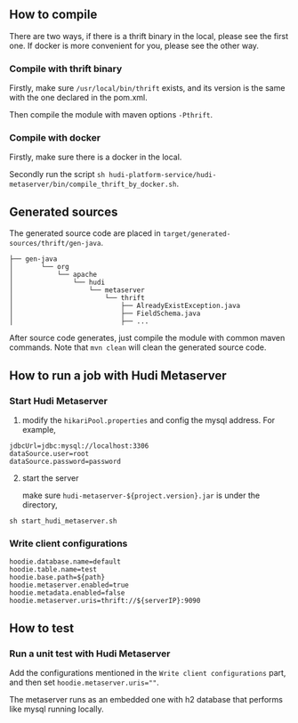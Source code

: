 <!--
  Licensed to the Apache Software Foundation (ASF) under one or more
  contributor license agreements.  See the NOTICE file distributed with
  this work for additional information regarding copyright ownership.
  The ASF licenses this file to You under the Apache License, Version 2.0
  (the "License"); you may not use this file except in compliance with
  the License.  You may obtain a copy of the License at

       http://www.apache.org/licenses/LICENSE-2.0

  Unless required by applicable law or agreed to in writing, software
  distributed under the License is distributed on an "AS IS" BASIS,
  WITHOUT WARRANTIES OR CONDITIONS OF ANY KIND, either express or implied.
  See the License for the specific language governing permissions and
  limitations under the License.
-->

## How to compile

There are two ways, if there is a thrift binary in the local, please see the first one.
If docker is more convenient for you, please see the other way.

### Compile with thrift binary

Firstly, make sure `/usr/local/bin/thrift` exists, and its version is the same with the one declared in the pom.xml.

Then compile the module with maven options `-Pthrift`.

### Compile with docker

Firstly, make sure there is a docker in the local.

Secondly run the script `sh hudi-platform-service/hudi-metaserver/bin/compile_thrift_by_docker.sh`.

## Generated sources

The generated source code are placed in `target/generated-sources/thrift/gen-java`.

```shell
├── gen-java
│       └── org
│           └── apache
│               └── hudi
│                   └── metaserver
│                       └── thrift
│                           ├── AlreadyExistException.java
│                           ├── FieldSchema.java
│                           ├── ...
```

After source code generates, just compile the module with common maven commands. Note that `mvn clean` will clean the generated source code.

## How to run a job with Hudi Metaserver

### Start Hudi Metaserver

1. modify the `hikariPool.properties` and config the mysql address. For example,
```text
jdbcUrl=jdbc:mysql://localhost:3306
dataSource.user=root
dataSource.password=password
```
2. start the server

   make sure `hudi-metaserver-${project.version}.jar` is under the directory,
```shell
sh start_hudi_metaserver.sh
```

### Write client configurations

```shell
hoodie.database.name=default
hoodie.table.name=test
hoodie.base.path=${path}
hoodie.metaserver.enabled=true
hoodie.metadata.enabled=false
hoodie.metaserver.uris=thrift://${serverIP}:9090
```

## How to test

### Run a unit test with Hudi Metaserver

Add the configurations mentioned in the `Write client configurations` part, and then set `hoodie.metaserver.uris=""`.

The metaserver runs as an embedded one with h2 database that performs like mysql running locally.
